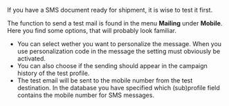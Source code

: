 If you have a SMS document ready for shipment, it is wise to test it
first.

The function to send a test mail is found in the menu **Mailing** under
**Mobile**. Here you find some options, that will probably look
familiar.

-   You can select wether you want to personalize the message. When you
    use personalization code in the message the setting must obviously
    be activated.
-   You can also choose if the sending should appear in the campaign
    history of the test profile.
-   The test email will be sent to the mobile number from the test
    destination. In the database you have specified which (sub)profile
    field contains the mobile number for SMS messages.

